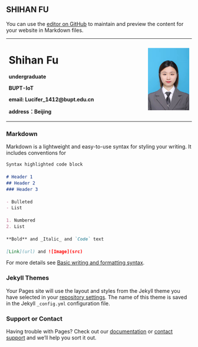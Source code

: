 ## SHIHAN FU

You can use the [editor on GitHub](https://github.com/Randi-f/randi-f.github.io/edit/main/index.md) to maintain and preview the content for your website in Markdown files.


<table border="0">
  <tr>
    <td width="75%">
      <h1>Shihan Fu</h1>
      <p><b>undergraduate</b></p>
      <p><b>BUPT-IoT</b></p>
      <p><b>email: Lucifer_1412@bupt.edu.cn</b></p>
      <p><b>address：Beijing</b></p>
    </td>
    <td width="25%">
      <img src="/证件照FSH.jpg" width="100%">      
    </td>
  </tr>
</table>


### Markdown

Markdown is a lightweight and easy-to-use syntax for styling your writing. It includes conventions for

```markdown
Syntax highlighted code block

# Header 1
## Header 2
### Header 3

- Bulleted
- List

1. Numbered
2. List

**Bold** and _Italic_ and `Code` text

[Link](url) and ![Image](src)
```

For more details see [Basic writing and formatting syntax](https://docs.github.com/en/github/writing-on-github/getting-started-with-writing-and-formatting-on-github/basic-writing-and-formatting-syntax).

### Jekyll Themes

Your Pages site will use the layout and styles from the Jekyll theme you have selected in your [repository settings](https://github.com/Randi-f/randi-f.github.io/settings/pages). The name of this theme is saved in the Jekyll `_config.yml` configuration file.

### Support or Contact

Having trouble with Pages? Check out our [documentation](https://docs.github.com/categories/github-pages-basics/) or [contact support](https://support.github.com/contact) and we’ll help you sort it out.
